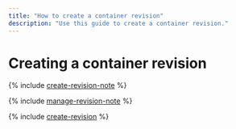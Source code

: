 ```yaml
---
title: "How to create a container revision"
description: "Use this guide to create a container revision."
---
```


# Creating a container revision

{% include [create-revision-note](../../_includes/serverless-containers/create-revision-note.md) %}

{% include [manage-revision-note](../../_includes/serverless-containers/manage-revision-note.md) %}

{% include [create-revision](../../_includes/serverless-containers/create-revision.md) %}
